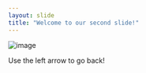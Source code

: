 ```yaml
---
layout: slide
title: "Welcome to our second slide!"
---
```

![image](https://user-images.githubusercontent.com/79622958/132719997-cd9a78aa-6958-4899-8968-cb7691f425b6.png)

Use the left arrow to go back!
